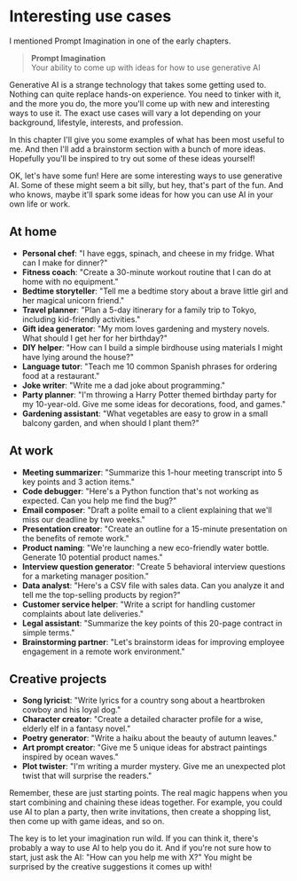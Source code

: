 # Interesting use cases

I mentioned Prompt Imagination in one of the early chapters.

> **Prompt Imagination**  
> Your ability to come up with ideas for how to use generative AI

Generative AI is a strange technology that takes some getting used to. Nothing can quite replace hands-on experience. You need to tinker with it, and the more you do, the more you'll come up with new and interesting ways to use it. The exact use cases will vary a lot depending on your background, lifestyle, interests, and profession.

In this chapter I'll give you some examples of what has been most useful to me. And then I'll add a brainstorm section with a bunch of more ideas. Hopefully you'll be inspired to try out some of these ideas yourself!





OK, let's have some fun! Here are some interesting ways to use generative AI. Some of these might seem a bit silly, but hey, that's part of the fun. And who knows, maybe it'll spark some ideas for how you can use AI in your own life or work.
## At home

- **Personal chef**: "I have eggs, spinach, and cheese in my fridge. What can I make for dinner?"
- **Fitness coach**: "Create a 30-minute workout routine that I can do at home with no equipment."
- **Bedtime storyteller**: "Tell me a bedtime story about a brave little girl and her magical unicorn friend."
- **Travel planner**: "Plan a 5-day itinerary for a family trip to Tokyo, including kid-friendly activities."
- **Gift idea generator**: "My mom loves gardening and mystery novels. What should I get her for her birthday?"
- **DIY helper**: "How can I build a simple birdhouse using materials I might have lying around the house?"
- **Language tutor**: "Teach me 10 common Spanish phrases for ordering food at a restaurant."
- **Joke writer**: "Write me a dad joke about programming."
- **Party planner**: "I'm throwing a Harry Potter themed birthday party for my 10-year-old. Give me some ideas for decorations, food, and games."
- **Gardening assistant**: "What vegetables are easy to grow in a small balcony garden, and when should I plant them?"

## At work

- **Meeting summarizer**: "Summarize this 1-hour meeting transcript into 5 key points and 3 action items."
- **Code debugger**: "Here's a Python function that's not working as expected. Can you help me find the bug?"
- **Email composer**: "Draft a polite email to a client explaining that we'll miss our deadline by two weeks."
- **Presentation creator**: "Create an outline for a 15-minute presentation on the benefits of remote work."
- **Product naming**: "We're launching a new eco-friendly water bottle. Generate 10 potential product names."
- **Interview question generator**: "Create 5 behavioral interview questions for a marketing manager position."
- **Data analyst**: "Here's a CSV file with sales data. Can you analyze it and tell me the top-selling products by region?"
- **Customer service helper**: "Write a script for handling customer complaints about late deliveries."
- **Legal assistant**: "Summarize the key points of this 20-page contract in simple terms."
- **Brainstorming partner**: "Let's brainstorm ideas for improving employee engagement in a remote work environment."

## Creative projects

- **Song lyricist**: "Write lyrics for a country song about a heartbroken cowboy and his loyal dog."
- **Character creator**: "Create a detailed character profile for a wise, elderly elf in a fantasy novel."
- **Poetry generator**: "Write a haiku about the beauty of autumn leaves."
- **Art prompt creator**: "Give me 5 unique ideas for abstract paintings inspired by ocean waves."
- **Plot twister**: "I'm writing a murder mystery. Give me an unexpected plot twist that will surprise the readers."

Remember, these are just starting points. The real magic happens when you start combining and chaining these ideas together. For example, you could use AI to plan a party, then write invitations, then create a shopping list, then come up with game ideas, and so on.

The key is to let your imagination run wild. If you can think it, there's probably a way to use AI to help you do it. And if you're not sure how to start, just ask the AI: "How can you help me with X?" You might be surprised by the creative suggestions it comes up with!

